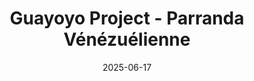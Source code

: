 ---
title: "Guayoyo Project - Parranda Vénézuélienne"
date: "2025-06-17"
time: "20:00"
location: "Péniche Anako - Bassin de la Villette, face au 34 Quai de la Loire, 75019 Paris"
weight: 1 # Default weight
---